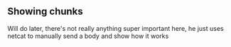 ## Showing chunks

Will do later, there's not really anything super important here, he just uses netcat to manually send a body and show how it works
